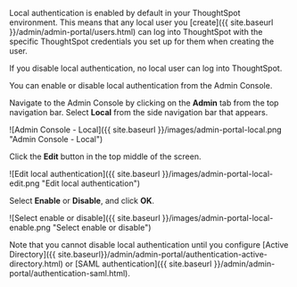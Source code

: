 Local authentication is enabled by default in your ThoughtSpot environment. This means that any local user you [create]({{ site.baseurl }}/admin/admin-portal/users.html) can log into ThoughtSpot with the specific ThoughtSpot credentials you set up for them when creating the user.

If you disable local authentication, no local user can log into ThoughtSpot.

You can enable or disable local authentication from the Admin Console.

Navigate to the Admin Console by clicking on the **Admin** tab from the top navigation bar. Select **Local** from the side navigation bar that appears.

![Admin Console - Local]({{ site.baseurl }}/images/admin-portal-local.png "Admin Console - Local")

Click the **Edit** button in the top middle of the screen.

![Edit local authentication]({{ site.baseurl }}/images/admin-portal-local-edit.png "Edit local authentication")

Select **Enable** or **Disable**, and click **OK**.

![Select enable or disable]({{ site.baseurl }}/images/admin-portal-local-enable.png "Select enable or disable")

Note that you cannot disable local authentication until you configure [Active Directory]({{ site.baseurl}}/admin/admin-portal/authentication-active-directory.html) or [SAML authentication]({{ site.baseurl }}/admin/admin-portal/authentication-saml.html).
